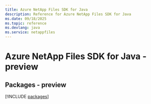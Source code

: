 ```yaml
---
title: Azure NetApp Files SDK for Java
description: Reference for Azure NetApp Files SDK for Java
ms.date: 09/18/2025
ms.topic: reference
ms.devlang: java
ms.service: netappfiles
---
```

# Azure NetApp Files SDK for Java - preview
## Packages - preview
[!INCLUDE [packages](netapp-files-index.md)]